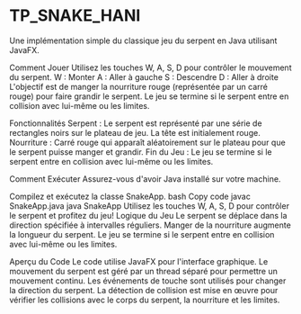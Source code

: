 # TP_SNAKE_HANI
Une implémentation simple du classique jeu du serpent en Java utilisant JavaFX.

Comment Jouer
Utilisez les touches W, A, S, D pour contrôler le mouvement du serpent.
W : Monter
A : Aller à gauche
S : Descendre
D : Aller à droite
L'objectif est de manger la nourriture rouge (représentée par un carré rouge) pour faire grandir le serpent.
Le jeu se termine si le serpent entre en collision avec lui-même ou les limites.

Fonctionnalités
Serpent : Le serpent est représenté par une série de rectangles noirs sur le plateau de jeu. La tête est initialement rouge.
Nourriture : Carré rouge qui apparaît aléatoirement sur le plateau pour que le serpent puisse manger et grandir.
Fin du Jeu : Le jeu se termine si le serpent entre en collision avec lui-même ou les limites.

Comment Exécuter
Assurez-vous d'avoir Java installé sur votre machine.

Compilez et exécutez la classe SnakeApp.
bash
Copy code
javac SnakeApp.java
java SnakeApp
Utilisez les touches W, A, S, D pour contrôler le serpent et profitez du jeu!
Logique du Jeu
Le serpent se déplace dans la direction spécifiée à intervalles réguliers.
Manger de la nourriture augmente la longueur du serpent.
Le jeu se termine si le serpent entre en collision avec lui-même ou les limites.

Aperçu du Code
Le code utilise JavaFX pour l'interface graphique.
Le mouvement du serpent est géré par un thread séparé pour permettre un mouvement continu.
Les événements de touche sont utilisés pour changer la direction du serpent.
La détection de collision est mise en œuvre pour vérifier les collisions avec le corps du serpent, la nourriture et les limites.
